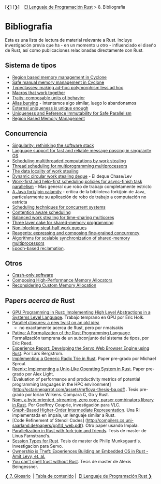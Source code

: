 [[❮]](ch07-00-glossary.md)
[[❯]](_index.md)
&nbsp;&nbsp;
[El Lenguaje de Programación Rust](_index.md) > 8. Bibliografia

# Bibliografia

Esta es una lista de lectura de material relevante a Rust. Incluye investigación
previa que ha - en un momento u otro - influenciado el diseño de Rust, así como
publicaciones relacionadas directamente con Rust.

## Sistema de tipos

* [Region based memory management in Cyclone](http://209.68.42.137/ucsd-pages/Courses/cse227.w03/handouts/cyclone-regions.pdf)
* [Safe manual memory management in Cyclone](http://www.cs.umd.edu/projects/PL/cyclone/scp.pdf)
* [Typeclasses: making ad-hoc polymorphism less ad hoc](http://www.ps.uni-sb.de/courses/typen-ws99/class.ps.gz)
* [Macros that work together](https://www.cs.utah.edu/plt/publications/jfp12-draft-fcdf.pdf)
* [Traits: composable units of behavior](http://scg.unibe.ch/archive/papers/Scha03aTraits.pdf)
* [Alias burying](http://www.cs.uwm.edu/faculty/boyland/papers/unique-preprint.ps) - Intentamos algo similar, luego lo abandonamos
* [External uniqueness is unique enough](http://www.cs.uu.nl/research/techreps/UU-CS-2002-048.html)
* [Uniqueness and Reference Immutability for Safe Parallelism](https://research.microsoft.com/pubs/170528/msr-tr-2012-79.pdf)
* [Region Based Memory Management](http://www.cs.ucla.edu/~palsberg/tba/papers/tofte-talpin-iandc97.pdf)

## Concurrencia

* [Singularity: rethinking the software stack](https://research.microsoft.com/pubs/69431/osr2007_rethinkingsoftwarestack.pdf)
* [Language support for fast and reliable message passing in singularity OS](https://research.microsoft.com/pubs/67482/singsharp.pdf)
* [Scheduling multithreaded computations by work stealing](http://supertech.csail.mit.edu/papers/steal.pdf)
* [Thread scheduling for multiprogramming multiprocessors](http://www.eecis.udel.edu/%7Ecavazos/cisc879-spring2008/papers/arora98thread.pdf)
* [The data locality of work stealing](http://www.aladdin.cs.cmu.edu/papers/pdfs/y2000/locality_spaa00.pdf)
* [Dynamic circular work stealing deque](http://citeseerx.ist.psu.edu/viewdoc/download?doi=10.1.1.170.1097&rep=rep1&type=pdf) - El deque Chase/Lev
* [Work-first and help-first scheduling policies for async-finish task parallelism](http://www.cs.rice.edu/%7Eyguo/pubs/PID824943.pdf) - Mas general que robo de trabajo completamente estricto
* [A Java fork/join calamity](http://www.coopsoft.com/ar/CalamityArticle.html) - critica de la biblioteca fork/join de Java, particularmente su aplicación de robo de trabajo a computación no estricta
* [Scheduling techniques for concurrent systems](http://www.stanford.edu/~ouster/cgi-bin/papers/coscheduling.pdf)
* [Contention aware scheduling](http://www.blagodurov.net/files/a8-blagodurov.pdf)
* [Balanced work stealing for time-sharing multicores](http://www.cse.ohio-state.edu/hpcs/WWW/HTML/publications/papers/TR-12-1.pdf)
* [Three layer cake for shared-memory programming](http://dl.acm.org/citation.cfm?id=1953616&dl=ACM&coll=DL&CFID=524387192&CFTOKEN=44362705)
* [Non-blocking steal-half work queues](http://www.cs.bgu.ac.il/%7Ehendlerd/papers/p280-hendler.pdf)
* [Reagents: expressing and composing fine-grained concurrency](http://www.mpi-sws.org/~turon/reagents.pdf)
* [Algorithms for scalable synchronization of shared-memory multiprocessors](https://www.cs.rochester.edu/u/scott/papers/1991_TOCS_synch.pdf)
* [Epoch-based reclamation](https://www.cl.cam.ac.uk/techreports/UCAM-CL-TR-579.pdf).

## Otros

* [Crash-only software](https://www.usenix.org/legacy/events/hotos03/tech/full_papers/candea/candea.pdf)
* [Composing High-Performance Memory Allocators](http://people.cs.umass.edu/~emery/pubs/berger-pldi2001.pdf)
* [Reconsidering Custom Memory Allocation](http://people.cs.umass.edu/~emery/pubs/berger-oopsla2002.pdf)

## Papers *acerca de* Rust

* [GPU Programming in Rust: Implementing High Level Abstractions in a
Systems Level
Language](http://www.cs.indiana.edu/~eholk/papers/hips2013.pdf). Trabajo
temprano en GPU por Eric Holk.
* [Parallel closures: a new twist on an old
  idea](https://www.usenix.org/conference/hotpar12/parallel-closures-new-twist-old-idea)
  - no exactamente acerca de Rust, pero por nmatsakis
* [Patina: A Formalization of the Rust Programming
  Language](ftp://ftp.cs.washington.edu/tr/2015/03/UW-CSE-15-03-02.pdf).
Formalización temprana de un subconjunto del sistema de tipos, por Eric Reed.
* [Experience Report: Developing the Servo Web Browser Engine using
  Rust](http://arxiv.org/abs/1505.07383). Por Lars Bergstrom.
* [Implementing a Generic Radix Trie in
  Rust](https://michaelsproul.github.io/rust_radix_paper/rust-radix-sproul.pdf).
Paper pre-grado por Michael Sproul.
* [Reenix: Implementing a Unix-Like Operating System in
  Rust](http://scialex.github.io/reenix.pdf). Paper pre-grado por  Alex
  Light.
* [Evaluation of performance and productivity metrics of potential
  programming languages in the HPC environment]
  (http://octarineparrot.com/assets/mrfloya-thesis-ba.pdf).
  Tesis pre-grado por lorian Wilkens. Compara C, Go y Rust.
* [Nom, a byte oriented, streaming, zero copy, parser combinators library
  in Rust](http://spw15.langsec.org/papers/couprie-nom.pdf). Por
  Geoffroy Couprie, investigación para VLC.
* [Graph-Based Higher-Order Intermediate
  Representation](http://compilers.cs.uni-saarland.de/papers/lkh15_cgo.pdf). Una
RI implementada en impala, un lenguaje similar a Rust.
* [Code Refinement of Stencil Codes]
(http://compilers.cs.uni-saarland.de/papers/ppl14_web.pdf). Otro paper usando
Impala.
* [Parallelization in Rust with fork-join and
friends](http://publications.lib.chalmers.se/records/fulltext/219016/219016.pdf).
Tesis de master de Linus Farnstrand's.
* [Session Types for
  Rust](http://munksgaard.me/papers/laumann-munksgaard-larsen.pdf). Tesis de
master de Philip Munksgaard's. Investigacion para Servo.
* [Ownership is Theft: Experiences Building an Embedded OS in Rust - Amit Levy,
et. al.](http://amitlevy.com/papers/tock-plos2015.pdf)
* [You can't spell trust without Rust](https://raw.githubusercontent.com/Gankro/thesis/master/thesis.pdf).
Tesis de master de Alexis Beingessner.

[❮ 7. Glosario](ch07-00-glossary.md)
&nbsp;|&nbsp;[Tabla de contenido](_index.md)&nbsp;|&nbsp;
[El Lenguaje de Programación Rust ❯](_index.md)
